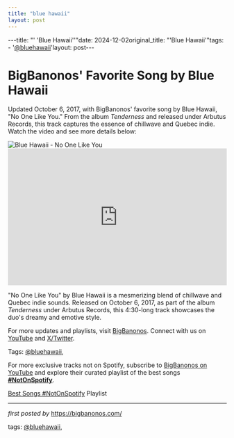 ```yaml
---
title: "blue hawaii"
layout: post
---
```

---title: "' 'Blue Hawaii''"date: 2024-12-02original_title: "'Blue Hawaii'"tags:  - '[@bluehawaii](/tags/bluehawaii/)'layout: post---<!-- Post Title --><h1 >BigBanonos' Favorite Song by Blue Hawaii</h1> <!-- Introductory Text --><p >Updated October 6, 2017, with BigBanonos' favorite song by Blue Hawaii, "No One Like You." From the album *Tenderness* and released under Arbutus Records, this track captures the essence of chillwave and Quebec indie. Watch the video and see more details below:</p> <!-- Featured Image --><div > <img src="https://cdn-images.dzcdn.net/images/cover/1954afaedc5888ed299b2c414a0d8eb1/0x1900-000000-80-0-0.jpg" alt="Blue Hawaii - No One Like You" /></div> <!-- YouTube Video Embed --><div > <iframe width="100%" height="315" src="https://www.youtube.com/embed/NXsUm0967vU" title="Blue Hawaii - No One Like You (Official Video)" frameborder="0" allow="accelerometer; autoplay; clipboard-write; encrypted-media; gyroscope; picture-in-picture; web-share" referrerpolicy="strict-origin-when-cross-origin" allowfullscreen></iframe></div> <!-- Song Information --><div > <p>"No One Like You" by Blue Hawaii is a mesmerizing blend of chillwave and Quebec indie sounds. Released on October 6, 2017, as part of the album *Tenderness* under Arbutus Records, this 4:30-long track showcases the duo's dreamy and emotive style.</p></div> <!-- Footer Links --><div > <p>For more updates and playlists, visit <a href="https://bigbanonos.com/" target="_blank">BigBanonos</a>. Connect with us on <a href="https://www.youtube.com/[@BigBanonos](/tags/BigBanonos/)" target="_blank">YouTube</a> and <a href="https://x.com/bigbanonos" target="_blank">X/Twitter</a>.</p></div> <!-- Tags --><p >Tags: [@bluehawaii](/tags/bluehawaii/),</p><!--Subscribe and Playlist Links--><div>    <p>For more exclusive tracks not on Spotify, subscribe to <a href="https://www.youtube.com/[@BigBanonos](/tags/BigBanonos/)" target="_blank">BigBanonos on YouTube</a> and explore their curated playlist of the best songs <strong>[#NotOnSpotify](/tags/NotOnSpotify/)</strong>.</p>    <p><a href="https://www.youtube.com/playlist?list=PLtuNtuTatqI0kFahUCbtbfenC_ET5O_tr" target="_blank">Best Songs [#NotOnSpotify](/tags/NotOnSpotify/) Playlist<br /></a></p></div><hr /><p><em>first posted by</em> <a href="https://bigbanonos.com/" rel="noopener" target="_new">https://bigbanonos.com/</a></p><p>tags: [@bluehawaii](/tags/bluehawaii/),</p>
